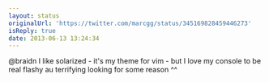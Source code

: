 ```yaml
---
layout: status
originalUrl: 'https://twitter.com/marcgg/status/345169828459446273'
isReply: true
date: 2013-06-13 13:24:34
---
```


@braidn I like solarized - it's my theme for vim - but I love my console to be real flashy au terrifying looking for some reason ^^
